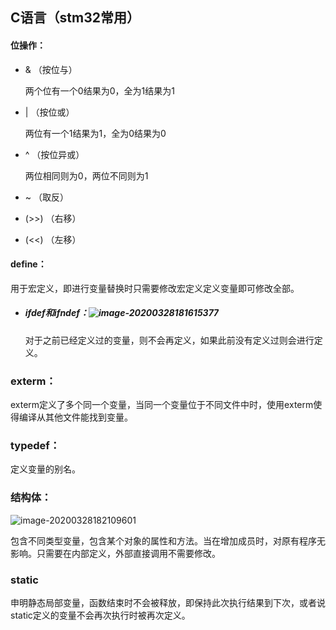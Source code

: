 ## C语言（stm32常用）

#### 位操作：

* &  （按位与）

  两个位有一个0结果为0，全为1结果为1

* | （按位或）

  两位有一个1结果为1，全为0结果为0 

* ^ （按位异或）

  两位相同则为0，两位不同则为1

* ~ （取反）

* (>>) （右移）

* (<<) （左移）

#### define：

用于宏定义，即进行变量替换时只需要修改宏定义定义变量即可修改全部。

* ##### ifdef和ifndef：![image-20200328181615377](C:\Users\86189\AppData\Roaming\Typora\typora-user-images\image-20200328181615377.png)

  对于之前已经定义过的变量，则不会再定义，如果此前没有定义过则会进行定义。

  

### exterm：

exterm定义了多个同一个变量，当同一个变量位于不同文件中时，使用exterm使得编译从其他文件能找到变量。

### typedef：

定义变量的别名。

### 结构体：

![image-20200328182109601](C:\Users\86189\AppData\Roaming\Typora\typora-user-images\image-20200328182109601.png)

包含不同类型变量，包含某个对象的属性和方法。当在增加成员时，对原有程序无影响。只需要在内部定义，外部直接调用不需要修改。

### static

申明静态局部变量，函数结束时不会被释放，即保持此次执行结果到下次，或者说static定义的变量不会再次执行时被再次定义。

